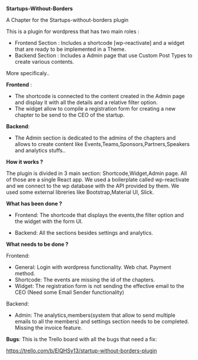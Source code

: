 <b>Startups-Without-Borders</b>

A Chapter for the Startups-without-borders plugin

This is a plugin for wordpress that has two main roles :

- Frontend Section : Includes a shortcode [wp-reactivate] and a widget that are ready to be implemented in a Theme.
- Backend Section : Includes a Admin page that use Custom Post Types to create various contents.

More specificaly..

<b>Frontend</b> :
- The shortcode is connected to the content created in the Admin page and display it with all the details and a relative filter option.
- The widget allow to compile a registration form for creating a new chapter to be send to the CEO of the startup.

<b>Backend</b>: 
- The Admin section is dedicated to the admins of the chapters and allows to create content like Events,Teams,Sponsors,Partners,Speakers and analytics stuffs..

<b>How it works ?</b>

The plugin is divided in 3 main section: Shortcode,Widget,Admin page. All of those are a single React app. We used a boilerplate called wp-reactivate and we connect to the wp database with the API provided by them. We used some external libreries like Bootstrap,Material UI, Slick.

<b>What has been done ?</b>

- Frontend: The shortcode that displays the events,the filter option and the widget with the form UI.


- Backend: All the sections besides settings and analytics.

<b>What needs to be done ?</b>

Frontend:
- General: Login with wordpress functionality. Web chat. Payment method.
- Shortcode: The events are missing the id of the chapters.
- Widget: The registration form is not sending the effective email to the CEO (Need some Email Sender functionality)

Backend:

- Admin: The analytics,members(system that allow to send multiple emails to all the members) and settings section needs to be completed. Missing the invoice feature.
 


<b>Bugs</b>: 
This is the Trello board with all the bugs that need a fix:

https://trello.com/b/ElQHSy13/startup-without-borders-plugin

